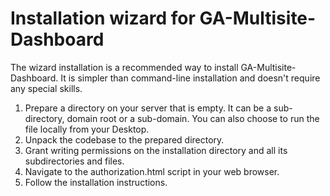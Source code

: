 # Installation wizard for GA-Multisite-Dashboard  

The wizard installation is a recommended way to install GA-Multisite-Dashboard. It is simpler than command-line installation and doesn't require any special skills.

1. Prepare a directory on your server that is empty. It can be a sub-directory, domain root or a sub-domain. You can also choose to run the file locally from your Desktop.
1. Unpack the codebase to the prepared directory.
1. Grant writing permissions on the installation directory and all its subdirectories and files.
1. Navigate to the authorization.html script in your web browser.
1. Follow the installation instructions.

